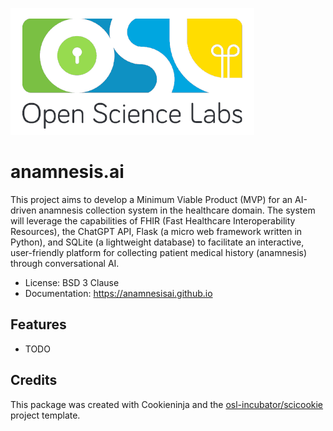 ![LOGO](/images/logo.png)

# anamnesis.ai

This project aims to develop a Minimum Viable Product (MVP) for an AI-driven
anamnesis collection system in the healthcare domain. The system will leverage
the capabilities of FHIR (Fast Healthcare Interoperability Resources), the
ChatGPT API, Flask (a micro web framework written in Python), and SQLite (a
lightweight database) to facilitate an interactive, user-friendly platform for
collecting patient medical history (anamnesis) through conversational AI.

- License: BSD 3 Clause
- Documentation: https://anamnesisai.github.io

## Features

- TODO

## Credits

This package was created with Cookieninja and the
[osl-incubator/scicookie](https://github.com/osl-incubator/scicookie) project
template.
